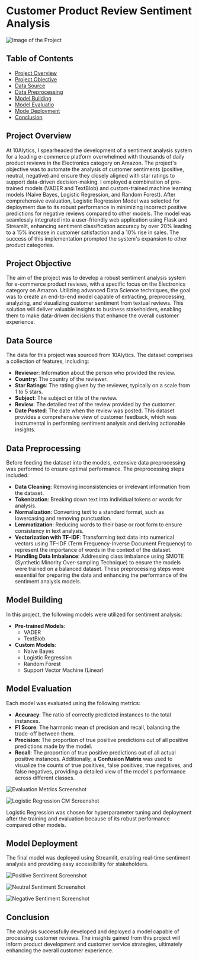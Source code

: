 # Customer Product Review Sentiment Analysis

![Image of the Project](image_1.jpg)



## Table of Contents
- [Project Overview](#project-overview)
- [Project Objective](#project-objective)
- [Data Source](#data-source)
- [Data Preprocessing](#data-preprocessing)
- [Model Building](#model-building)
- [Model Evaluatio](#model-evaluation)
- [Mode Deployment](#model-deployment)
- [Conclusion](#conclusion)


## Project Overview
At 10Alytics, I spearheaded the development of a sentiment analysis system for a leading e-commerce platform overwhelmed 
with thousands of daily product reviews in the Electronics category on Amazon. The project's objective was to automate the 
analysis of customer sentiments (positive, neutral, negative) and ensure they closely aligned with star ratings to support 
data-driven decision-making. I employed a combination of pre-trained models (VADER and TextBlob) and custom-trained machine 
learning models (Naive Bayes, Logistic Regression, and Random Forest). After comprehensive evaluation, Logistic Regression Model 
was selected for deployment due to its robust performance in minimizing incorrect positive predictions for negative reviews 
compared to other models. The model was seamlessly integrated into a user-friendly web application using Flask and Streamlit, 
enhancing sentiment classification accuracy by over 20% leading to a 15% increase in customer satisfaction and a 10% rise 
in sales. The success of this implementation prompted the system's expansion to other product categories.


## Project Objective
The aim of the project was to develop a robust sentiment analysis system for e-commerce product reviews, with a specific focus on the 
Electronics category on Amazon. Utilizing advanced Data Science techniques, the goal was to create an end-to-end model capable 
of extracting, preprocessing, analyzing, and visualizing customer sentiment from textual reviews. This solution will deliver valuable 
insights to business stakeholders, enabling them to make data-driven decisions that enhance the overall customer experience.


## Data Source
The data for this project was sourced from 10Alytics. The dataset comprises a collection of features, including:
- **Reviewer**: Information about the person who provided the review.
- **Country**: The country of the reviewer.
- **Star Ratings**: The rating given by the reviewer, typically on a scale from 1 to 5 stars.
- **Subject**: The subject or title of the review.
- **Review**: The detailed text of the review provided by the customer.
- **Date Posted**: The date when the review was posted.
This dataset provides a comprehensive view of customer feedback, which was instrumental in performing sentiment analysis and
deriving actionable insights.


## Data Preprocessing
Before feeding the dataset into the models, extensive data preprocessing was performed to ensure optimal performance. 
The preprocessing steps included:
- **Data Cleaning**: Removing inconsistencies or irrelevant information from the dataset.
- **Tokenization**: Breaking down text into individual tokens or words for analysis.
- **Normalization**: Converting text to a standard format, such as lowercasing and removing punctuation.
- **Lemmatization**: Reducing words to their base or root form to ensure consistency in text analysis.
- **Vectorization with TF-IDF**: Transforming text data into numerical vectors using TF-IDF (Term Frequency-Inverse Document Frequency)
                                 to represent the importance of words in the context of the dataset.
- **Handling Data Imbalance**: Addressing class imbalance using SMOTE (Synthetic Minority Over-sampling Technique) to ensure the models
                               were trained on a balanced dataset.
These preprocessing steps were essential for preparing the data and enhancing the performance of the sentiment analysis models.


## Model Building
In this project, the following models were utilized for sentiment analysis:
- **Pre-trained Models**:
  - VADER
  - TextBlob
- **Custom Models**:
  - Naive Bayes
  - Logistic Regression
  - Random Forest
  - Support Vector Machine (Linear)
 

 ## Model Evaluation
 Each model was evaluated using the following metrics:
- **Accuracy**: The ratio of correctly predicted instances to the total instances.
- **F1 Score**: The harmonic mean of precision and recall, balancing the trade-off between them.
- **Precision**: The proportion of true positive predictions out of all positive predictions made by the model.
- **Recall**: The proportion of true positive predictions out of all actual positive instances.
Additionally, a **Confusion Matrix** was used to visualize the counts of true positives, false positives, true negatives, and false negatives,
providing a detailed view of the model's performance across different classes.

![Evaluation Metrics Screenshot](image_5.jpg)

![Logistic Regression CM Screenshot](image_6.jpg)

Logistic Regression was chosen for hyperparameter tuning and deployment after the training and evaluation because 
of its robust performance compared other models.


## Model Deployment
The final model was deployed using Streamlit, enabling real-time sentiment analysis and providing easy accessibility for stakeholders.

![Positive Sentiment Screenshot](image_2.jpg)

![Neutral Sentiment Screenshot](image_4.jpg)

![Negative Sentiment Screenshot](image_3.jpg)


## Conclusion
The analysis successfully developed and deployed a model capable of processing customer reviews. The insights gained from this project 
will inform product development and customer service strategies, ultimately enhancing the overall customer experience.
